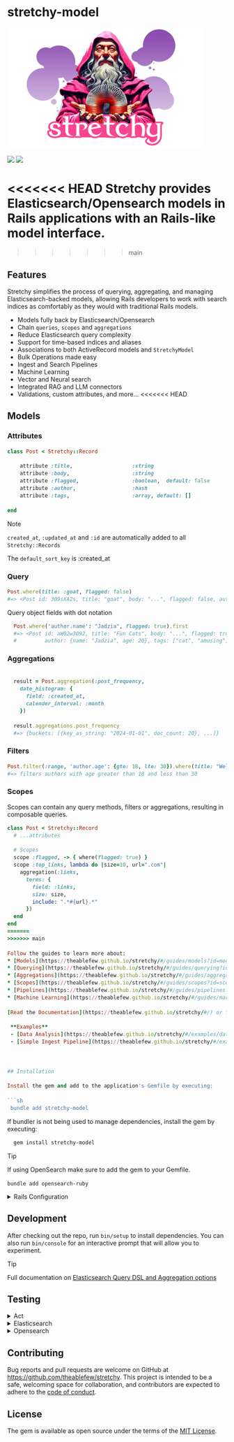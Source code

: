 stretchy-model
===
<p>
    <a href="https://stretchy.io/" target="_blank"><img src="./stretchy.logo.png" alt="Stretchy Image" width="450" /></a>
    <br><br>
    <a href="https://github.com/theablefew/stretchy/releases"><img src="https://img.shields.io/github/v/release/theablefew/stretchy?sort=semver&color=blue"></a>
    <a href="https://github.com/theablefew/stretchy/actions"><img src="https://github.com/theablefew/stretchy/actions/workflows/spec.yml/badge.svg"></a>

</p>

<<<<<<< HEAD
Stretchy provides Elasticsearch/Opensearch models in Rails applications with an Rails-like model interface.
=======
>>>>>>> main

## Features
Stretchy simplifies the process of querying, aggregating, and managing Elasticsearch-backed models, allowing Rails developers to work with search indices as comfortably as they would with traditional Rails models.

* Models fully back by Elasticsearch/Opensearch
* Chain `queries`, `scopes` and `aggregations`
* Reduce Elasticsearch query complexity
* Support for time-based indices and aliases
* Associations to both ActiveRecord models and `StretchyModel`
* Bulk Operations made easy
* Ingest and Search Pipelines
* Machine Learning
* Vector and Neural search 
* Integrated RAG and LLM connectors
* Validations, custom attributes, and more...
<<<<<<< HEAD

## Models

### Attributes

```ruby
class Post < Stretchy::Record

    attribute :title,                   :string
    attribute :body,                    :string
    attribute :flagged,                 :boolean,  default: false  
    attribute :author,                  :hash 
    attribute :tags,                    :array, default: []

end
```
>[!NOTE]
>`created_at`, `:updated_at` and `:id` are automatically added to all `Stretchy::Records`
> 
> The `default_sort_key` is :created_at


### Query
```ruby
Post.where(title: :goat, flagged: false)
#=> <Post id: 309sXA2s, title: "goat", body: "...", flagged: false, author...>
```
Query object fields with dot notation
```ruby
  Post.where('author.name': "Jadzia", flagged: true).first
  #=> <Post id: aW02w3092, title: "Fun Cats", body: "...", flagged: true,
  #         author: {name: "Jadzia", age: 20}, tags: ["cat", "amusing"]>
```

### Aggregations
```ruby

  result = Post.aggregation(:post_frequency, 
    date_histogram: {
      field: :created_at,
      calender_interval: :month
    })

  result.aggregations.post_frequency
  #=> {buckets: [{key_as_string: "2024-01-01", doc_count: 20}, ...]}
```
### Filters

```ruby
Post.filter(:range, 'author.age': {gte: 18, lte: 30}).where(title: "Welcome")
#=> filters authors with age greater than 18 and less than 30
```

### Scopes
Scopes can contain any query methods, filters or aggregations, resulting in composable queries. 
```ruby
class Post < Stretchy::Record
  # ...attributes

  # Scopes
  scope :flagged, -> { where(flagged: true) }
  scope :top_links, lambda do |size=10, url=".com"| 
    aggregation(:links, 
      terms: {
        field: :links, 
        size: size, 
        include: ".*#{url}.*"
      })
  end
end
=======
>>>>>>> main

Follow the guides to learn more about:
* [Models](https://theablefew.github.io/stretchy/#/guides/models?id=models)
* [Querying](https://theablefew.github.io/stretchy/#/guides/querying?id=querying)
* [Aggregations](https://theablefew.github.io/stretchy/#/guides/aggregations?id=aggregations)
* [Scopes](https://theablefew.github.io/stretchy/#/guides/scopes?id=scopes)
* [Pipelines](https://theablefew.github.io/stretchy/#/guides/pipelines?id=pipelines)
* [Machine Learning](https://theablefew.github.io/stretchy/#/guides/machine-learning?id=machine-learning)

[Read the Documentation](https://theablefew.github.io/stretchy/#/) or follow the examples below:

 **Examples**
 - [Data Analysis](https://theablefew.github.io/stretchy/#/examples/data_analysis?id=data-analysis) example.
 - [Simple Ingest Pipeline](https://theablefew.github.io/stretchy/#/examples/simple-ingest-pipeline?id=simple-ingest-pipeline)



## Installation

Install the gem and add to the application's Gemfile by executing:

```sh
 bundle add stretchy-model
```

If bundler is not being used to manage dependencies, install the gem by executing:
```sh
  gem install stretchy-model
```

>[!TIP]
> If using OpenSearch make sure to add the gem to your Gemfile.
>
> `bundle add opensearch-ruby`

<details>
<summary>Rails Configuration</summary>


```sh
rails credentials:edit
```

#### Add elasticsearch credentials
```yaml
elasticsearch:
   url: localhost:9200

# or if using opensearch
# opensearch:
#    host: https://localhost:9200
#    user: admin
#    password: admin
#    transport_options:
#       ssl:
#         verify: false
```

#### Create an initializer 
<p><sub><em>config/initializers/stretchy.rb</em></sub></p>

```ruby
Stretchy.configure do |config|
    config.client = Elasticsearch::Client.new Rails.application.credentials.elasticsearch
    # or if using OpenSearch
    # config.client = OpenSearch::Client.new Rails.application.credentials.opensearch
end
```
</details>


## Development

After checking out the repo, run `bin/setup` to install dependencies. You can also run `bin/console` for an interactive prompt that will allow you to experiment.

>[!TIP]
> Full documentation on [Elasticsearch Query DSL and Aggregation options](https://github.com/elastic/elasticsearch-rails/tree/main/elasticsearch-persistence)

## Testing
<details>
<summary>Act</summary>

Run github action workflow locally

```sh
brew install act --HEAD
```

```sh
act -P ubuntu-latest=ghcr.io/catthehacker/ubuntu:runner-latest
```

</details>

<details>
<summary>Elasticsearch</summary>


```
docker-compose up elasticsearch
```

```
bundle exec rspec
```

</details>

<details>
<summary>Opensearch</summary>


```
docker-compose up opensearch
```

```
ENV['BACKEND']=opensearch bundle rspec 
```
</details>

## Contributing

Bug reports and pull requests are welcome on GitHub at https://github.com/theablefew/stretchy. This project is intended to be a safe, welcoming space for collaboration, and contributors are expected to adhere to the [code of conduct](https://github.com/theablefew/stretchy/blob/master/CODE_OF_CONDUCT.md).

## License

The gem is available as open source under the terms of the [MIT License](https://opensource.org/licenses/MIT).

